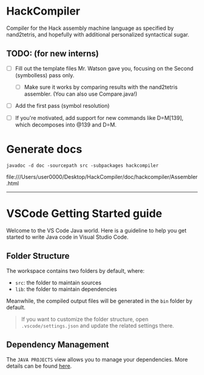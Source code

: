 # HackCompiler
Compiler for the Hack assembly machine language as specified by nand2tetris,
and hopefully with additional personalized syntactical sugar.

## TODO: (for new interns)
- [ ] Fill out the template files Mr. Watson gave you, focusing on the Second (symbolless) pass only.
    - [ ] Make sure it works by comparing results with the nand2tetris assembler. (You can also use Compare.java!)
- [ ] Add the first pass (symbol resolution)
- [ ] If you're motivated, add support for new commands like D=M[139], which decomposes into @139 and D=M.


# Generate docs
```terminal
javadoc -d doc -sourcepath src -subpackages hackcompiler
```
file:///Users/user0000/Desktop/HackCompiler/doc/hackcompiler/Assembler.html

---

# VSCode Getting Started guide

Welcome to the VS Code Java world. Here is a guideline to help you get started to write Java code in Visual Studio Code.

## Folder Structure

The workspace contains two folders by default, where:

- `src`: the folder to maintain sources
- `lib`: the folder to maintain dependencies

Meanwhile, the compiled output files will be generated in the `bin` folder by default.

> If you want to customize the folder structure, open `.vscode/settings.json` and update the related settings there.

## Dependency Management

The `JAVA PROJECTS` view allows you to manage your dependencies. More details can be found [here](https://github.com/microsoft/vscode-java-dependency#manage-dependencies).
